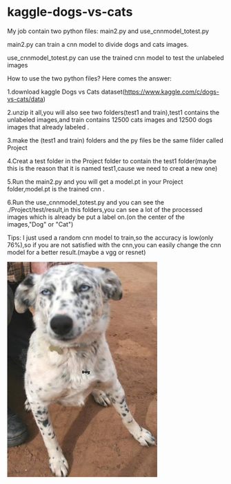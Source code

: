 # kaggle-dogs-vs-cats
My job contain two python files: main2.py    and   use_cnnmodel_totest.py

main2.py can train a cnn model to divide dogs and cats images.

use_cnnmodel_totest.py can use the trained cnn model to test the unlabeled images


How to use the two python files?
Here comes the answer:

1.download kaggle Dogs vs Cats dataset(https://www.kaggle.com/c/dogs-vs-cats/data)

2.unzip it all,you will also see two folders(test1 and train),test1 contains the unlabeled images,and train contains 12500 cats images and 12500 dogs images that already labeled .

3.make the (test1 and train) folders and the py files be the same filder called Project

4.Creat a test folder in the Project folder to contain the test1 folder(maybe this is the reason that it is named test1,cause we need to creat a new one)

5.Run the main2.py and you will get a model.pt in your Project folder,model.pt is the trained cnn .

6.Run the use_cnnmodel_totest.py and you can see the ./Project/test/result,in this folders,you can see a lot of the processed images which is already be put a label on.(on the center of the images,"Dog" or "Cat")

Tips: I just used a random cnn model to train,so the accuracy is low(only 76%),so if you are not satisfied with the cnn,you can easily change the cnn model for a better result.(maybe a vgg or resnet)


![result](https://github.com/chatterbox/kaggle-dogs-vs-cats/blob/master/102.jpg)
